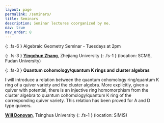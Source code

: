 ```yaml
---
layout: page
permalink: /seminars/
title: Seminars
description: Seminar lectures coorganized by me. 
nav: true
nav_order: 8
---
```


{: .fs-6 }
Algebraic Geometry Seminar - Tuesdays at 2pm

{: .fs-3 }
[**Yingchun Zhang**](https://sites.google.com/view/yingchunzhangmathe/home), Zhejiang University
{: .fs-1 }
(location: SCMS, Fudan University)

{: .fs-3 }
**Quantum cohomology/quantum K rings and cluster algebras**

I will introduce a relation between the quantum cohomology ring/quantum K ring of a quiver variety and the cluster algebra. More explicitly, given a quiver with potential, there is an injective ring homomorphism from the cluster algebra to quantum cohomology/quantum K ring of the corresponding quiver variety. This relation has been proved for A and D type quivers.



[**Will Donovan**](https://w-donovan.github.io/), Tsinghua University
{: .fs-1 }
(location: SIMIS)
